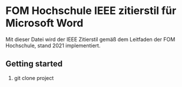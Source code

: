# FOM Hochschule IEEE zitierstil für Microsoft Word
Mit dieser Datei wird der IEEE Zitierstil gemäß dem Leitfaden der FOM Hochschule, stand 2021 implementiert.

## Getting started
1. git clone project
